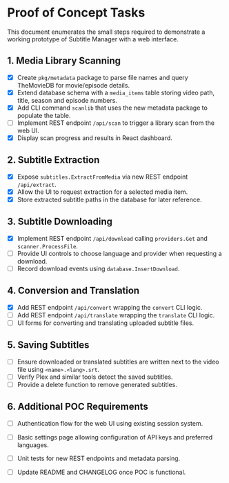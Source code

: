 # Proof of Concept Tasks

This document enumerates the small steps required to demonstrate a working prototype of Subtitle Manager with a web interface.

## 1. Media Library Scanning
- [x] Create `pkg/metadata` package to parse file names and query TheMovieDB for movie/episode details.
- [x] Extend database schema with a `media_items` table storing video path, title, season and episode numbers.
- [x] Add CLI command `scanlib` that uses the new metadata package to populate the table.
- [ ] Implement REST endpoint `/api/scan` to trigger a library scan from the web UI.
- [x] Display scan progress and results in React dashboard.

## 2. Subtitle Extraction
- [x] Expose `subtitles.ExtractFromMedia` via new REST endpoint `/api/extract`.
- [x] Allow the UI to request extraction for a selected media item.
- [x] Store extracted subtitle paths in the database for later reference.

## 3. Subtitle Downloading
 - [x] Implement REST endpoint `/api/download` calling `providers.Get` and `scanner.ProcessFile`.
- [ ] Provide UI controls to choose language and provider when requesting a download.
- [ ] Record download events using `database.InsertDownload`.

## 4. Conversion and Translation
- [x] Add REST endpoint `/api/convert` wrapping the `convert` CLI logic.
- [ ] Add REST endpoint `/api/translate` wrapping the `translate` CLI logic.
- [ ] UI forms for converting and translating uploaded subtitle files.

## 5. Saving Subtitles
- [ ] Ensure downloaded or translated subtitles are written next to the video file using `<name>.<lang>.srt`.
- [ ] Verify Plex and similar tools detect the saved subtitles.
- [ ] Provide a delete function to remove generated subtitles.

## 6. Additional POC Requirements
- [ ] Authentication flow for the web UI using existing session system.
- [ ] Basic settings page allowing configuration of API keys and preferred languages.
- [ ] Unit tests for new REST endpoints and metadata parsing.
- [ ] Update README and CHANGELOG once POC is functional.

